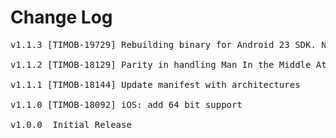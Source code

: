# Change Log
<pre>
v1.1.3 [TIMOB-19729] Rebuilding binary for Android 23 SDK. No changes to code.

v1.1.2 [TIMOB-18129] Parity in handling Man In the Middle Attack

v1.1.1 [TIMOB-18144] Update manifest with architectures

v1.1.0 [TIMOB-18092] iOS: add 64 bit support

v1.0.0	Initial Release
